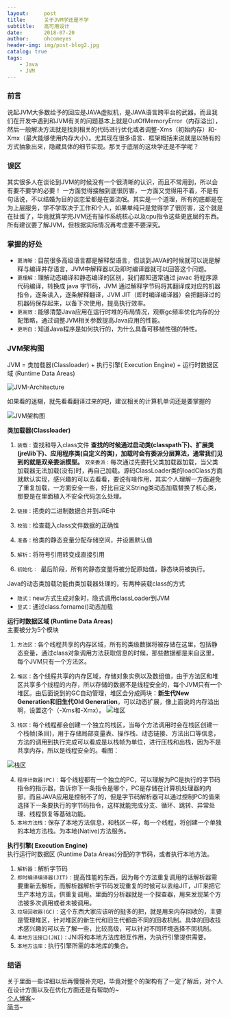 ```yaml
---
layout:     post
title:      关于JVM学还是不学
subtitle:   高可用设计
date:       2018-07-20
author:     ohcomeyes
header-img: img/post-blog2.jpg
catalog: true
tags:
    - Java
    - JVM
---
```

### 前言
说起JVM大多数给予的回应是JAVA虚拟机，是JAVA语言跨平台的武器。而且我们在开发中遇到和JVM有关的问题基本上就是OutOfMemoryError（内存溢出），然后一般解决方法就是找到相关的代码进行优化或者调整-Xms（初始内存）和-Xmx（最大能够使用内存大小）。尤其现在很多语言、框架概括来说就是以特有的方式抽象出来，隐藏具体的细节实现。那关于底层的这块学还是不学呢？

### 误区
其实很多人在谈论到JVM的时候没有一个很清晰的认识，而且不常用到，所以会有要不要学的必要！
一方面觉得接触到底很厉害，一方面又觉得用不着，不是有句话说，不以结婚为目的谈恋爱都是在耍流氓。其实是一个道理，所有的底都是在为上层服务，学不学取决于工作和个人，如果单纯只是觉得学了很厉害，这个就是在扯蛋了，毕竟就算学完JVM还有操作系统核心以及cpu指令这些更底层的东西。
所有建议要了解JVM，但根据实际情况再考虑要不要深究。

### 掌握的好处
* `更清晰：`目前很多高级语言都是解释型语言，但谈到JAVA的时候就可以说是解释与编译并存语言，JVM中解释器以及即时编译器就可以回答这个问题。
* `更理解：`理解动态编译和静态编译的区别，我们都知道常通过 javac 将程序源代码编译，转换成 java 字节码，JVM 通过解释字节码将其翻译成对应的机器指令，逐条读入，逐条解释翻译，JVM JIT（即时编译编译器）会把翻译过的机器码保存起来，以备下次使用，提高执行效率。
* `更高效：`能够清楚Java应用在运行时堆的布局情况，观察gc频率优化内存的分配策略，通过调整JVM相关参数提高Java应用的性能。
* `更明白：`知道Java程序是如何执行的，为什么具备可移植性强的特性。

### JVM架构图
JVM = 类加载器(Classloader) + 执行引擎( Execution Engine) + 运行时数据区域 (Runtime Data Areas)

![JVM-Architecture](https://upload-images.jianshu.io/upload_images/14603910-1451d622fc093deb.png?imageMogr2/auto-orient/strip%7CimageView2/2/w/1240)

如果看的迷糊，就先看看翻译过来的吧，建议相关的计算机单词还是要掌握的

![JVM架构图](https://upload-images.jianshu.io/upload_images/14603910-8ad267feea3b4000.png?imageMogr2/auto-orient/strip%7CimageView2/2/w/1240)

**类加载器(Classloader)**
1. `装载：`查找和导入class文件
**查找的时候通过启动类(classpath下)、扩展类(jre\lib下)、应用程序类(自定义的类)，加载时会有委派分层算法，通常我们见到的就是双亲委派模型。**
`双亲委派：`每次通过先委托父类加载器加载，当父类加载器无法加载(没有)时，再自己加载。源码ClassLoader类的loadClass方面就默认实现，感兴趣的可以去看看，要说有啥作用，其实个人理解一方面避免了重复加载，一方面安全一些，好比自定义String类动态加载替换了核心类，那要是在里面植入不安全代码怎么处理。

2. `链接：`把类的二进制数据合并到JRE中
3. `校验：`检查载入class文件数据的正确性
4. `准备：`给类的静态变量分配存储空间，并设置默认值
5. `解析：`将符号引用转变成直接引用
6. `初始化： `最后阶段，所有的静态变量将被分配原始值，静态块将被执行。

Java的动态类加载功能由类加载器处理的，有两种装载class的方式 
* `隐式：`new方式生成对象时，隐式调用classLoader到JVM
* `显式：`通过class.forname()动态加载

**运行时数据区域 (Runtime Data Areas)**  
主要被分为5个模块
1. `方法区：`各个线程共享的内存区域，所有的类级数据将被存储在这里，包括静态变量，通过class对象调用方法获取信息的时候，那些数据都是来自这里，每个JVM只有一个方法区。
2. `堆区：`各个线程共享的内存区域，存储对象实例以及数组值，由于方法区和堆区共享多个线程的内存，所以存储的数据不是线程安全的，每个JVM只有一个堆区。由后面说到的GC自动管理，堆区会分成两块：**新生代New Generation和旧生代Old Generation**，可以动态扩展，像上面说的内存溢出啊，设置这个（-Xms和-Xmx）。
![堆区](https://upload-images.jianshu.io/upload_images/14603910-0845fbf5bd38136e.jpg?imageMogr2/auto-orient/strip%7CimageView2/2/w/1240)

3. `栈区：`每个线程都会创建一个独立的栈区，当每个方法调用时会在栈区创建一个栈帧(条目)，用于存储局部变量表、操作栈、动态链接、方法出口等信息，方法的调用到执行完成可以看成是以栈帧为单位，进行压栈和出栈，因为不是共享内存，所以是线程安全的。看图：

![栈区](https://upload-images.jianshu.io/upload_images/14603910-790e9498964948eb.png?imageMogr2/auto-orient/strip%7CimageView2/2/w/1240)

4. `程序计数器(PC)：`每个线程都有一个独立的PC，可以理解为PC是执行的字节码指令的指示器，告诉你下一条指令是哪个，PC是存储在计算机处理器的内部，而且JAVA应用是控制不了的，但是字节码解析器可以通过控制PC的值来选择下一条要执行的字节码指令，这样就能完成分支、循环、跳转、异常处理、线程恢复等基础功能。
5. `本地方法栈：`保存了本地方法信息，和栈区一样，每一个线程，将创建一个单独的本地方法栈。为本地(Native)方法服务。

**执行引擎( Execution Engine)**  
执行运行时数据区 (Runtime Data Areas)分配的字节码，或者执行本地方法。
1. `解析器：`解析字节码
2. `即时编译编译器(JIT)：`提高性能的东西，因为每个方法重复调用的话解析器需要重新去解析，而解析器解析字节码发现重复的时候可以丢给JIT，JIT来把它生产本地方法，供重复调用。里面的分析器就是一个探查器，用来发现某个方法被多次调用或者未被调用。
3. `垃圾回收器(GC)：`这个东西大家应该听的挺多的把，就是用来内存回收的，主要是管理堆区，针对堆区的新生代和旧生代都由不同的回收机制。具体的回收技术感兴趣的可以去了解一些，比较高级，可以针对不同环境选择不同机制。
4. `本地方法接口(JNI)：`JNI将和本地方法库相互作用，为执行引擎提供需要。
5. `本地方法库：`执行引擎所需的本地库的集合。

### 结语  
关于里面一些详细以后再慢慢补充吧，毕竟对整个的架构有了一定了解后，对个人在设计方面以及在优化方面还是有帮助的~  
[个人博客](https://ohcomeyes.github.io)~  
[简书](https://www.jianshu.com/u/299dd40d2451)~
